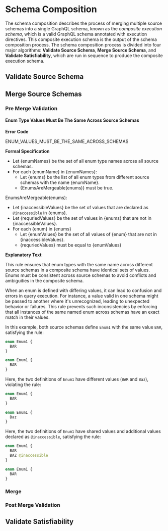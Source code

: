 # Schema Composition

The schema composition describes the process of merging multiple source schemas
into a single GraphQL schema, known as the _composite execution schema_, which
is a valid GraphQL schema annotated with execution directives. This composite
execution schema is the output of the schema composition process. The schema
composition process is divided into four major algorithms: **Validate Source
Schema**, **Merge Source Schema**, and **Validate Satisfiability**, which are
run in sequence to produce the composite execution schema.

## Validate Source Schema

## Merge Source Schemas

### Pre Merge Validation

#### Enum Type Values Must Be The Same Across Source Schemas

**Error Code**

ENUM_VALUES_MUST_BE_THE_SAME_ACROSS_SCHEMAS

**Formal Specification**

- Let {enumNames} be the set of all enum type names across all source schemas.
- For each {enumName} in {enumNames}:
  - Let {enums} be the list of all enum types from different source schemas with the name {enumName}.
  - {EnumsAreMergeable(enums)} must be true.

EnumsAreMergeable(enums):

- Let {inaccessibleValues} be the set of values that are declared as `@inaccessible` in {enums}.
- Let {requriedValues} be the set of values in {enums} that are not in {inaccessibleValues}.
- For each {enum} in {enums}
  - Let {enumValues} be the set of all values of {enum} that are not in {inaccessibleValues}.
  - {requriedValues} must be equal to {enumValues}

**Explanatory Text**

This rule ensures that enum types with the same name across different source schemas in a composite schema have identical sets of values. 
Enums must be consistent across source schemas to avoid conflicts and ambiguities in the composite schema.

When an enum is defined with differing values, it can lead to confusion and errors in query execution. 
For instance, a value valid in one schema might be passed to another where it's unrecognized, leading to unexpected behavior or failures. 
This rule prevents such inconsistencies by enforcing that all instances of the same named enum across schemas have an exact match in their values.

In this example, both source schemas define `Enum1` with the same value `BAR`, satisfying the rule:

```graphql example
enum Enum1 {
  BAR
}

enum Enum1 {
  BAR
}
```

Here, the two definitions of `Enum1` have different values (`BAR` and `Baz`), violating the rule:

```graphql counter-example
enum Enum1 {
  BAR
}

enum Enum1 {
  Baz
}
```

Here, the two definitions of `Enum1` have shared values and additional values declared as `@inaccessible`, satisfying the rule:

```graphql example
enum Enum1 {
  BAR
  BAZ @inaccessible
}

enum Enum1 {
  BAR
}
``` 

### Merge

### Post Merge Validation

## Validate Satisfiability
